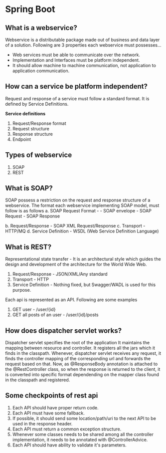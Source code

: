 # Spring Boot

## What is a webservice?
 Webservice is a distributable package made out of business and data layer of a solution. Following are 3 properties each webservice must possesses...
 - Web services must be able to communicate over the network.
 - Implementation and Interfaces must be platform independent.
 - It should allow machine to machine communication, not application to application communication.


## How can a service be platform independent?
Request and response of a service must follow a standard format. It is defined by Service Definitions. 

**Service definitions**
1. Request/Response format
2. Request structure
3. Response structure
4. Endpoint

## Types of webservice
1. SOAP
2. REST

## What is SOAP?
SOAP possess a restriction on the request and response structure of a webservice. The format each webservice implementing SOAP model, must follow is as follows
a. SOAP Request Format - 
    - SOAP envelope 
      - SOAP Request
      - SOAP Response
      
b. Request/Response - SOAP XML Request/Response
c. Transport - HTTP/MQ
d. Service Definition - WSDL (Web Service Definition Language)

## What is REST?
Representational state transfer - It is an architectural style which guides the design and development of the architecture for the World Wide Web.
1. Request/Response - JSON/XML/Any standard
2. Transport - HTTP
3. Service Definition - Nothing fixed, but Swagger/WADL is used for this purpose.

Each api is represented as an API. Following are some examples
1. GET user - /user/{id}
2. GET all posts of an user - /user/{id}/posts


## How does dispatcher servlet works?
Dispatcher servlet specifies the root of the application It maintains the mapping between resource and controller. It registers all the jars which it finds in the classpath.
Whenever, dispatcher servlet receives any request, it finds the controller mapping of the corresponding url and forwards the request based on that. Now, as @ResponseBody annotation is attached to the @RestController class, so when the response is returned to the client, it is converted into specific format dependending on the mapper class found in the classpath and registered.

## Some checkpoints of rest api
1. Each API should have proper return code.
2. Each API must have some fallback.
3. If possible, it should send some location/path/uri to the next API to be used in the response header.
4. Each API must return a common exception structure.
5. Whenever some classes needs to be shared among all the controller implementation, it needs to be annotated with @ControllerAdvice.
6. Each API should have ability to validate it's parameters.
